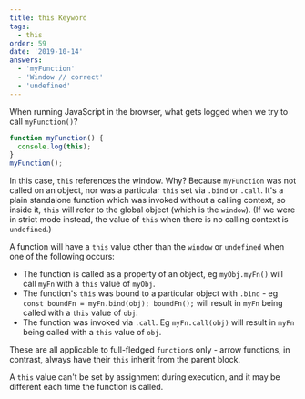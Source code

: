 ```yaml
---
title: this Keyword
tags:
  - this
order: 59
date: '2019-10-14'
answers:
  - 'myFunction'
  - 'Window // correct'
  - 'undefined'
---
```


When running JavaScript in the browser, what gets logged when we try to call `myFunction()`?

```javascript
function myFunction() {
  console.log(this);
}
myFunction();
```

<!-- explanation -->

In this case, `this` references the window. Why? Because `myFunction` was not called on an object, nor was a particular `this` set via `.bind` or `.call`. It's a plain standalone function which was invoked without a calling context, so inside it, `this` will refer to the global object (which is the `window`). (If we were in strict mode instead, the value of `this` when there is no calling context is `undefined`.)

A function will have a `this` value other than the `window` or `undefined` when one of the following occurs:

* The function is called as a property of an object, eg `myObj.myFn()` will call `myFn` with a `this` value of `myObj`.
* The function's `this` was bound to a particular object with `.bind` - eg `const boundFn = myFn.bind(obj); boundFn();` will result in `myFn` being called with a `this` value of `obj`.
* The function was invoked via `.call`. Eg `myFn.call(obj)` will result in `myFn` being called with a `this` value of `obj`.

These are all applicable to full-fledged `function`s only - arrow functions, in contrast, always have their `this` inherit from the parent block.

 A `this` value can't be set by assignment during execution, and it may be different each time the function is called.
